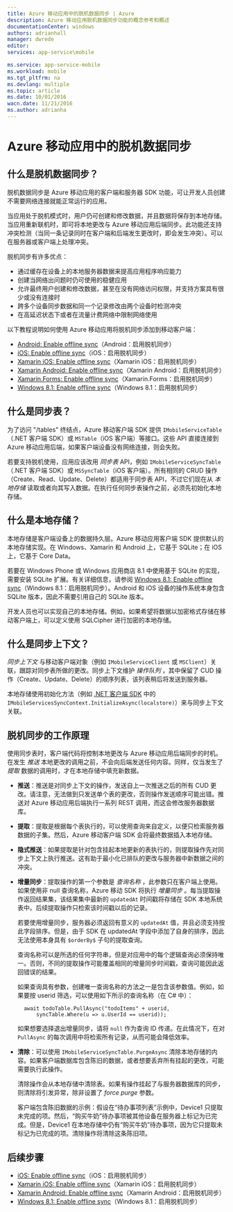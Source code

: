 ```yaml
---
title: Azure 移动应用中的脱机数据同步 | Azure
description: Azure 移动应用脱机数据同步功能的概念参考和概述
documentationCenter: windows
authors: adrianhall
manager: dwrede
editor: 
services: app-service\mobile

ms.service: app-service-mobile
ms.workload: mobile
ms.tgt_pltfrm: na
ms.devlang: multiple
ms.topic: article
ms.date: 10/01/2016
wacn.date: 11/21/2016
ms.author: adrianha
---
```


# Azure 移动应用中的脱机数据同步

## 什么是脱机数据同步？

脱机数据同步是 Azure 移动应用的客户端和服务器 SDK 功能，可让开发人员创建不需要网络连接就能正常运行的应用。

当应用处于脱机模式时，用户仍可创建和修改数据，并且数据将保存到本地存储。当应用重新联机时，即可将本地更改与 Azure 移动应用后端同步。此功能还支持冲突检测（当同一条记录同时在客户端和后端发生更改时，即会发生冲突）。可以在服务器或客户端上处理冲突。

脱机同步有许多优点：

* 通过缓存在设备上的本地服务器数据来提高应用程序响应能力
* 创建当网络出问题时仍可使用的稳健应用
* 允许最终用户创建和修改数据，甚至在没有网络访问权限，并支持方案具有很少或没有连接时
* 跨多个设备同步数据和同一个记录修改由两个设备时检测冲突
* 在高延迟状态下或者在流量计费网络中限制网络使用

以下教程说明如何使用 Azure 移动应用将脱机同步添加到移动客户端：

* [Android: Enable offline sync]（Android：启用脱机同步）
* [iOS: Enable offline sync]（iOS：启用脱机同步）
* [Xamarin iOS: Enable offline sync]（Xamarin iOS：启用脱机同步）
* [Xamarin Android: Enable offline sync]（Xamarin Android：启用脱机同步）
* [Xamarin.Forms: Enable offline sync](./app-service-mobile-xamarin-forms-get-started-offline-data.md)（Xamarin.Forms：启用脱机同步）
* [Windows 8.1: Enable offline sync]（Windows 8.1：启用脱机同步）

## 什么是同步表？

为了访问 "/tables" 终结点，Azure 移动客户端 SDK 提供 `IMobileServiceTable`（.NET 客户端 SDK）或 `MSTable`（iOS 客户端）等接口。这些 API 直接连接到 Azure 移动应用后端，如果客户端设备没有网络连接，则会失败。

若要支持脱机使用，应用应该改用 *同步表* API，例如 `IMobileServiceSyncTable`（.NET 客户端 SDK）或 `MSSyncTable`（iOS 客户端）。所有相同的 CRUD 操作（Create、Read、Update、Delete）都适用于同步表 API，不过它们现在从 *本地存储* 读取或者向其写入数据。在执行任何同步表操作之前，必须先初始化本地存储。

## 什么是本地存储？

本地存储是客户端设备上的数据持久层。Azure 移动应用客户端 SDK 提供默认的本地存储实现。在 Windows、Xamarin 和 Android 上，它基于 SQLite；在 iOS 上，它基于 Core Data。

若要在 Windows Phone 或 Windows 应用商店 8.1 中使用基于 SQLite 的实现，需要安装 SQLite 扩展。有关详细信息，请参阅 [Windows 8.1: Enable offline sync]（Windows 8.1：启用脱机同步）。Android 和 iOS 设备的操作系统本身包含 SQLite 版本，因此不需要引用自己的 SQLite 版本。

开发人员也可以实现自己的本地存储。例如，如果希望将数据以加密格式存储在移动客户端上，可以定义使用 SQLCipher 进行加密的本地存储。

## 什么是同步上下文？

*同步上下文* 与移动客户端对象（例如 `IMobileServiceClient` 或 `MSClient`）关联，跟踪对同步表所做的更改。同步上下文维护 *操作队列* ，其中保留了 CUD 操作（Create、Update、Delete）的顺序列表，该列表稍后将发送到服务器。

本地存储使用初始化方法（例如 [.NET 客户端 SDK] 中的 `IMobileServicesSyncContext.InitializeAsync(localstore)`）来与同步上下文关联。

## <a name="how-sync-works"></a>脱机同步的工作原理

使用同步表时，客户端代码将控制本地更改与 Azure 移动应用后端同步的时机。在发生 *推送* 本地更改的调用之前，不会向后端发送任何内容。同样，仅当发生了 *提取* 数据的调用时，才在本地存储中填充新数据。

* **推送**：推送是对同步上下文的操作，发送自上一次推送之后的所有 CUD 更改。请注意，无法做到只发送单个表的更改，否则操作发送顺序可能出错。推送对 Azure 移动应用后端执行一系列 REST 调用，而这会修改服务器数据库。

* **提取**：提取是根据每个表执行的，可以使用查询来自定义，以便只检索服务器数据的子集。然后，Azure 移动客户端 SDK 会将最终数据插入本地存储。

* **隐式推送**：如果提取是针对包含挂起本地更新的表执行的，则提取操作先对同步上下文上执行推送。这有助于最小化已排队的更改与服务器中新数据之间的冲突。

* **增量同步**：提取操作的第一个参数是 *查询名称* ，此参数只在客户端上使用。如果使用非 null 查询名称，Azure 移动 SDK 将执行 *增量同步* 。每当提取操作返回结果集，该结果集中最新的 `updatedAt` 时间戳将存储在 SDK 本地系统表中。后续提取操作只检索该时间戳以后的记录。

  若要使用增量同步，服务器必须返回有意义的 `updatedAt` 值，并且必须支持按此字段排序。但是，由于 SDK 在 updatedAt 字段中添加了自身的排序，因此无法使用本身具有 `$orderBy$` 子句的提取查询。

  查询名称可以是所选的任何字符串，但是对应用中的每个逻辑查询必须保持唯一。否则，不同的提取操作可能覆盖相同的增量同步时间戳，查询可能因此返回错误的结果。

  如果查询具有参数，创建唯一查询名称的方法之一是包含该参数值。例如，如果要按 userid 筛选，可以使用如下所示的查询名称（在 C# 中）：

  ```
    await todoTable.PullAsync("todoItems" + userid,
        syncTable.Where(u => u.UserId == userid));
  ```

  如果想要选择退出增量同步，请将 `null` 作为查询 ID 传递。在此情况下，在对 `PullAsync` 的每次调用中将检索所有记录，从而可能会降低效率。

* **清除**：可以使用 `IMobileServiceSyncTable.PurgeAsync` 清除本地存储的内容。如果客户端数据库包含陈旧的数据，或者想要丢弃所有挂起的更改，可能需要执行此操作。

  清除操作会从本地存储中清除表。如果有操作挂起了与服务器数据库的同步，则清除将引发异常，除非设置了 *force purge* 参数。

  客户端包含陈旧数据的示例：假设在“待办事项列表”示例中，Device1 只提取未完成的项。然后，“购买牛奶”待办事项被其他设备在服务器上标记为已完成。但是，Device1 在本地存储中仍有“购买牛奶”待办事项，因为它只提取未标记为已完成的项。清除操作将清除这条陈旧项。

## 后续步骤

* [iOS: Enable offline sync]（iOS：启用脱机同步）
* [Xamarin iOS: Enable offline sync]（Xamarin iOS：启用脱机同步）
* [Xamarin Android: Enable offline sync]（Xamarin Android：启用脱机同步）
* [Windows 8.1: Enable offline sync]（Windows 8.1：启用脱机同步）

<!-- Links -->
[.NET 客户端 SDK]: ./app-service-mobile-dotnet-how-to-use-client-library.md
[Android: Enable offline sync]: ./app-service-mobile-android-get-started-offline-data.md
[iOS: Enable offline sync]: ./app-service-mobile-ios-get-started-offline-data.md
[Xamarin iOS: Enable offline sync]: ./app-service-mobile-xamarin-ios-get-started-offline-data.md
[Xamarin Android: Enable offline sync]: ./app-service-mobile-xamarin-ios-get-started-offline-data.md
[Windows 8.1: Enable offline sync]: ./app-service-mobile-windows-store-dotnet-get-started-offline-data.md

<!---HONumber=Mooncake_0919_2016-->